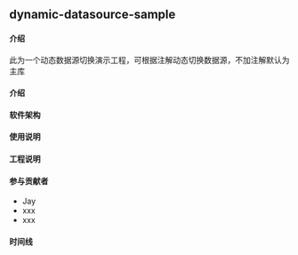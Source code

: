 ## dynamic-datasource-sample

#### 介绍
此为一个动态数据源切换演示工程，可根据注解动态切换数据源，不加注解默认为主库

#### 介绍


#### 软件架构


#### 使用说明


#### 工程说明



#### 参与贡献者
- Jay
- xxx
- xxx

#### 时间线
